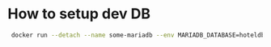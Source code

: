 # How to setup dev DB

```bash
 docker run --detach --name some-mariadb --env MARIADB_DATABASE=hoteldb --env MARIADB_ROOT_PASSWORD=root -p 3306:3306 mariadb:latest
```